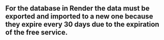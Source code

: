 ## For the database in Render the data must be exported and imported to a new one because they expire every 30 days due to the expiration of the free service.

